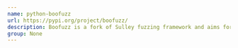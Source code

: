 ```yaml
---
name: python-boofuzz
url: https://pypi.org/project/boofuzz/
description: Boofuzz is a fork of Sulley fuzzing framework and aims for extensibility.
group: None
---
```


